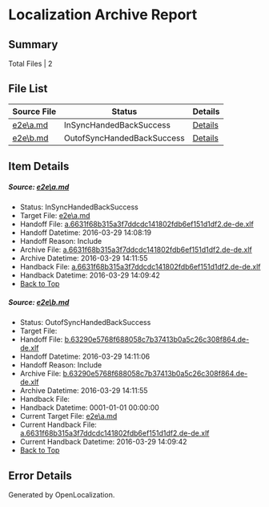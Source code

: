 # <a name='report-top'></a> Localization Archive Report

## Summary
 Total Files | 2

## File List
 Source File | Status | Details 
 ----------- | ------ | ------- 
 [e2e\a.md](https://github.com/OpenLocalizationTest/oltest/blob/ddd72b28a7ecff28bca6d8a375c272b52e7d1810/e2e/a.md) | InSyncHandedBackSuccess | [Details](#70d3b233860852feb3c459d049c5c49b55ffd0781)
 [e2e\b.md](https://github.com/OpenLocalizationTest/oltest/blob/ee57eb2f8b25f0c2d64b83a8c474df3693c572db/e2e/b.md) | OutofSyncHandedBackSuccess | [Details](#9e3b43ddaf794953c9327816979efdffe5d72b082)

## Item Details
##### <a name='70d3b233860852feb3c459d049c5c49b55ffd0781'></a> Source: [e2e\a.md](https://github.com/OpenLocalizationTest/oltest/blob/ddd72b28a7ecff28bca6d8a375c272b52e7d1810/e2e/a.md)
* Status: InSyncHandedBackSuccess
* Target File: [e2e\a.md](https://github.com/OpenLocalizationTestOrg/oltest.de-de/blob/4490a94a7c2252fa1a47de1946c88a0a844f4045/e2e/a.md)
* Handoff File: [a.6631f68b315a3f7ddcdc141802fdb6ef151d1df2.de-de.xlf](https://github.com/OpenLocalizationTestOrg/olhandoff-e2e/blob/63df043953ecd306ba0d537159d0403e864a2e25/ol-handoff/OpenLocalizationTestOrg/oltest.de-de/ci/ht/a.6631f68b315a3f7ddcdc141802fdb6ef151d1df2.de-de.xlf)
* Handoff Datetime: 2016-03-29 14:08:19
* Handoff Reason: Include
* Archive File: [a.6631f68b315a3f7ddcdc141802fdb6ef151d1df2.de-de.xlf](https://github.com/OpenLocalizationTestOrg/olhandoff-e2e/blob/039359f55a854eaa85e293bca324b218e3d989f4/ol-handoff/OpenLocalizationTestOrg/oltest.de-de/ci/ht/archive/a.6631f68b315a3f7ddcdc141802fdb6ef151d1df2.de-de.xlf)
* Archive Datetime: 2016-03-29 14:11:55
* Handback File: [a.6631f68b315a3f7ddcdc141802fdb6ef151d1df2.de-de.xlf](https://github.com/OpenLocalizationTestOrg/olhandback-e2e/blob/eb82a3ebcc6e55cbcf26b68050bae2caeeb0b2aa/ol-handback/OpenLocalizationTestOrg/oltest.de-de/ci/ht/a.6631f68b315a3f7ddcdc141802fdb6ef151d1df2.de-de.xlf)
* Handback Datetime: 2016-03-29 14:09:42
* [Back to Top](#report-top)

##### <a name='9e3b43ddaf794953c9327816979efdffe5d72b082'></a> Source: [e2e\b.md](https://github.com/OpenLocalizationTest/oltest/blob/ee57eb2f8b25f0c2d64b83a8c474df3693c572db/e2e/b.md)
* Status: OutofSyncHandedBackSuccess
* Target File: 
* Handoff File: [b.63290e5768f688058c7b37413b0a5c26c308f864.de-de.xlf](https://github.com/OpenLocalizationTestOrg/olhandoff-e2e/blob/12317abca5c225aa891e51fef15327fe6959ed73/ol-handoff/OpenLocalizationTestOrg/oltest.de-de/ci/ht/b.63290e5768f688058c7b37413b0a5c26c308f864.de-de.xlf)
* Handoff Datetime: 2016-03-29 14:11:06
* Handoff Reason: Include
* Archive File: [b.63290e5768f688058c7b37413b0a5c26c308f864.de-de.xlf](https://github.com/OpenLocalizationTestOrg/olhandoff-e2e/blob/039359f55a854eaa85e293bca324b218e3d989f4/ol-handoff/OpenLocalizationTestOrg/oltest.de-de/ci/ht/archive/b.63290e5768f688058c7b37413b0a5c26c308f864.de-de.xlf)
* Archive Datetime: 2016-03-29 14:11:55
* Handback File: 
* Handback Datetime: 0001-01-01 00:00:00
* Current Target File: [e2e\a.md](https://github.com/OpenLocalizationTestOrg/oltest.de-de/blob/4490a94a7c2252fa1a47de1946c88a0a844f4045/e2e/a.md)
* Current Handback File: [a.6631f68b315a3f7ddcdc141802fdb6ef151d1df2.de-de.xlf](https://github.com/OpenLocalizationTestOrg/olhandback-e2e/blob/eb82a3ebcc6e55cbcf26b68050bae2caeeb0b2aa/ol-handback/OpenLocalizationTestOrg/oltest.de-de/ci/ht/a.6631f68b315a3f7ddcdc141802fdb6ef151d1df2.de-de.xlf)
* Current Handback Datetime: 2016-03-29 14:09:42
* [Back to Top](#report-top)


## Error Details

Generated by OpenLocalization.
